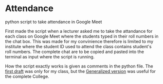 # Attendance
python script to take attendance in Google Meet


First made the script when a lecturer asked me to take the attandance for each class on Google Meet where the students typed in their roll numbers in the chat box.
This was made for my convinience therefore is limited to my institute where the student ID used to attend the class contains student's roll numbers.
The complete chat are to be copied and pasted into the terminal as input where the script is running.

How the script exactly works is given as comments in the python file.
The [first draft](https://github.com/Adeeb-AbdulTaher/Attendance/blob/main/Attendance%20IT-A.py) was only for my class, but the [Generalized version](https://github.com/Adeeb-AbdulTaher/Attendance/blob/main/Attendance%20Generalized.py) was useful for the complete College.

